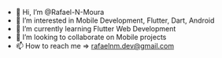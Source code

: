 - 👋 Hi, I’m @Rafael-N-Moura
- 👀 I’m interested in Mobile Development, Flutter, Dart, Android
- 🌱 I’m currently learning Flutter Web Development
- 💞️ I’m looking to collaborate on Mobile projects
- 📫 How to reach me => rafaelnm.dev@gmail.com

<!---
Rafael-N-Moura/Rafael-N-Moura is a ✨ special ✨ repository because its `README.md` (this file) appears on your GitHub profile.
You can click the Preview link to take a look at your changes.
--->
